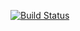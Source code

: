[![Build Status](https://travis-ci.org/sjk7/cpp98helpers.svg?branch=master)](https://travis-ci.org/sjk7/cpp98helpers)
